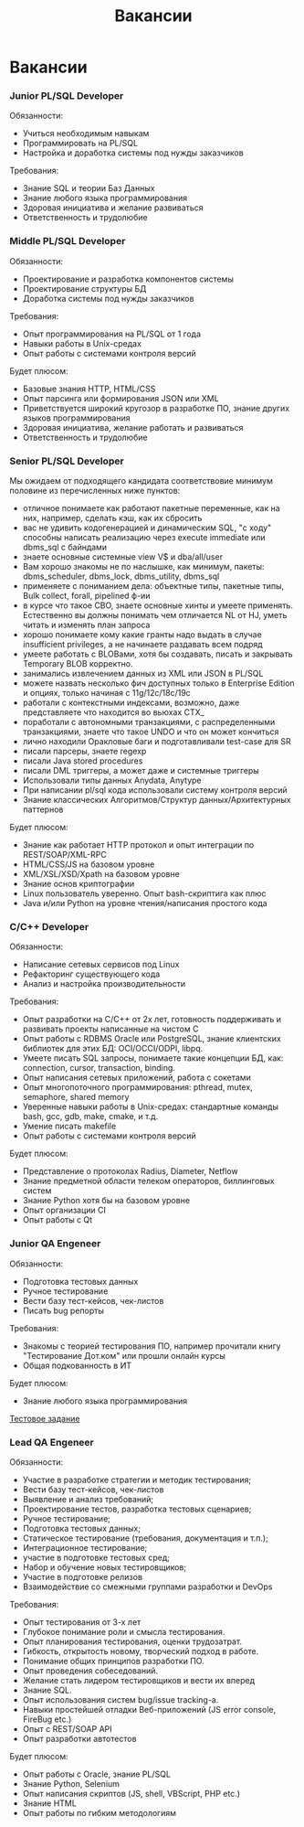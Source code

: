 ﻿---
title: "Вакансии"
permalink: /vacancies/
layout: tags
author_profile: false
---


# Вакансии

### Junior PL/SQL Developer

Обязанности:

- Учиться необходимым навыкам
- Программировать на PL/SQL
- Настройка и доработка системы под нужды заказчиков

Требования:

- Знание SQL и теории Баз Данных
- Знание любого языка программирования
- Здоровая инициатива и желание развиваться
- Ответственность и трудолюбие



### Middle PL/SQL Developer

Обязанности:

- Проектирование и разработка компонентов системы
- Проектирование структуры БД
- Доработка системы под нужды заказчиков

Требования:

- Опыт программирования на PL/SQL от 1 года
- Навыки работы в Unix-средах
- Опыт работы с системами контроля версий

Будет плюсом:

- Базовые знания HTTP, HTML/CSS
- Опыт парсинга или формирования JSON или XML
- Приветствуется широкий кругозор в разработке ПО, знание других языков программирования 
- Здоровая инициатива, желание работать и развиваться
- Ответственность и трудолюбие


### Senior PL/SQL Developer

Мы ожидаем от подходящего кандидата соответствовие минимум половине из перечисленных ниже пунктов:

- отличное понимаете как работают пакетные переменные, как на них, например, сделать кэш, как их сбросить
- вас не удивить кодогенерацией и динамическим SQL, "с ходу" способны написать реализацию через execute immediate или dbms_sql с байндами
- знаете основные системные view V$ и dba/all/user
- Вам хорошо знакомы не по наслышке, как минимум, пакеты: dbms_scheduler, dbms_lock, dbms_utility, dbms_sql
- применяете с пониманием дела: объектные типы, пакетные типы, Bulk collect, forall, pipelined ф-ии
- в курсе что такое CBO, знаете основные хинты и умеете применять. Естественно вы должны понимать чем отличается NL от HJ, уметь читать и изменять план запроса
- хорошо понимаете кому какие гранты надо выдать в случае insufficient privileges, а не начинаете раздавать всем подряд
- умеете работать с BLOBами, хотя бы создавать, писать и закрывать Temporary BLOB корректно.
- занимались извлечением данных из XML или JSON в PL/SQL
- можете назвать несколько фич доступных только в Enterprise Edition и опциях, только начиная с 11g/12с/18c/19c
- работали с контекстными индексами, возможно, даже представляете что находится во вьюхах CTX_
- поработали с автономными транзакциями, с распределенными транзакциями, знаете что такое UNDO и что он может кончиться
- лично находили Оракловые баги и подготавливали test-case для SR
- писали парсеры, знаете regexp
- писали Java stored procedures
- писали DML триггеры, а может даже и системные триггеры
- Использовали типы данных Anydata, Anytype
- При написании pl/sql кода использовали систему контроля версий
- Знание классических Алгоритмов/Структур данных/Архитектурных паттернов

Будет плюсом:

- Знание как работает HTTP протокол и опыт интеграции по REST/SOAP/XML-RPC
- HTML/CSS/JS на базовом уровне
- XML/XSL/XSD/Xpath на базовом уровне
- Знание основ криптографии
- Linux пользователь уверенно. Опыт bash-скриптига как плюс
- Java и/или Python на уровне чтения/написания простого кода


### C/C++ Developer

Обязанности:

 - Написание сетевых сервисов под Linux
 - Рефакторинг существующего кода
 - Анализ и настройка производительности

Требования:

 - Опыт разработки на C/C++ от 2х лет, готовность поддерживать и развивать проекты написанные на чистом C
 - Опыт работы с RDBMS Oracle или PostgreSQL, знание клиентских библиотек для этих БД: OCI/OCCI/ODPI, libpq.
 - Умеете писать SQL запросы, понимаете такие концепции БД, как: connection, cursor, transaction, binding.
 - Опыт написания сетевых приложений, работа с сокетами
 - Опыт многопоточного программирования: pthread, mutex, semaphore, shared memory
 - Уверенные навыки работы в Unix-средах: стандартные команды bash, gcc, gdb, make, cmake, и т.д.
 - Умение писать makefile
 - Опыт работы с системами контроля версий

Будет плюсом:

 - Представление о протоколах Radius, Diameter, Netflow
 - Знание предметной области телеком операторов, биллинговых систем
 - Знание Python хотя бы на базовом уровне
 - Опыт организации CI
 - Опыт работы с Qt



### Junior QA Engeneer

Обязанности:

- Подготовка тестовых данных
- Ручное тестирование
- Вести базу тест-кейсов, чек-листов
- Писать bug репорты

Требования:

- Знакомы с теорией тестирования ПО, например прочитали книгу "Тестирование Дот.ком" или прошли онлайн курсы 
- Общая подкованность в ИТ

Будет плюсом:

- Знание любого языка программирования

[Тестовое задание](test-task/qa/index.md)

### Lead QA Engeneer

Обязанности:

- Участие в разработке стратегии и методик тестирования;
- Вести базу тест-кейсов, чек-листов
- Выявление и анализ требований;
- Проектирование тестов, разработка тестовых сценариев;
- Ручное тестирование;
- Подготовка тестовых данных;
- Статическое тестирование (требования, документация и т.п.);
- Интеграционное тестирование;
- участие в подготовке тестовых сред;
- Набор и обучение новых тестировщиков;
- Участие в подготовке релизов
- Взаимодействие со смежными группами разработки и DevOps

Требования:

- Опыт тестирования от 3-х лет
- Глубокое понимание роли и смысла тестирования.
- Опыт планирования тестирования, оценки трудозатрат.
- Гибкость, открытость новому, творческий подход в работе.
- Понимание общих принципов разработки ПО.
- Опыт проведения собеседований.
- Желание стать лидером тестировщиков и вести их вперед
- Знание SQL.
- Опыт использования систем bug/issue tracking-а.
- Навыки простейшей отладки Веб-приложений (JS error console, FireBug etc.)
- Опыт с REST/SOAP API
- Опыт разработки автотестов

Будет плюсом:

- Опыт работы с Oracle, знание PL/SQL
- Знание Python, Selenium
- Опыт написания скриптов (JS, shell, VBScript, PHP etc.)
- Знание HTML
- Опыт работы по гибким методологиям



